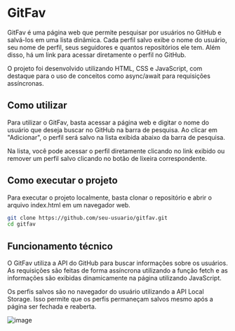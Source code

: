 # GitFav

GitFav é uma página web que permite pesquisar por usuários no GitHub e salvá-los em uma lista dinâmica. Cada perfil salvo exibe o nome do usuário, seu nome de perfil, seus seguidores e quantos repositórios ele tem. Além disso, há um link para acessar diretamente o perfil no GitHub. 

O projeto foi desenvolvido utilizando HTML, CSS e JavaScript, com destaque para o uso de conceitos como async/await para requisições assíncronas.

## Como utilizar

Para utilizar o GitFav, basta acessar a página web e digitar o nome do usuário que deseja buscar no GitHub na barra de pesquisa. Ao clicar em "Adicionar", o perfil será salvo na lista exibida abaixo da barra de pesquisa.

Na lista, você pode acessar o perfil diretamente clicando no link exibido ou remover um perfil salvo clicando no botão de lixeira correspondente.

## Como executar o projeto

Para executar o projeto localmente, basta clonar o repositório e abrir o arquivo index.html em um navegador web. 

```bash
git clone https://github.com/seu-usuario/gitfav.git
cd gitfav
```


## Funcionamento técnico

O GitFav utiliza a API do GitHub para buscar informações sobre os usuários. As requisições são feitas de forma assíncrona utilizando a função fetch e as informações são exibidas dinamicamente na página utilizando JavaScript.

Os perfis salvos são no navegador do usuário utilizando a API Local Storage. Isso permite que os perfis permaneçam salvos mesmo após a página ser fechada e reaberta.

![image](https://user-images.githubusercontent.com/68011048/233516046-6b14cda8-3564-4c68-9c13-353106aec9ba.png)
